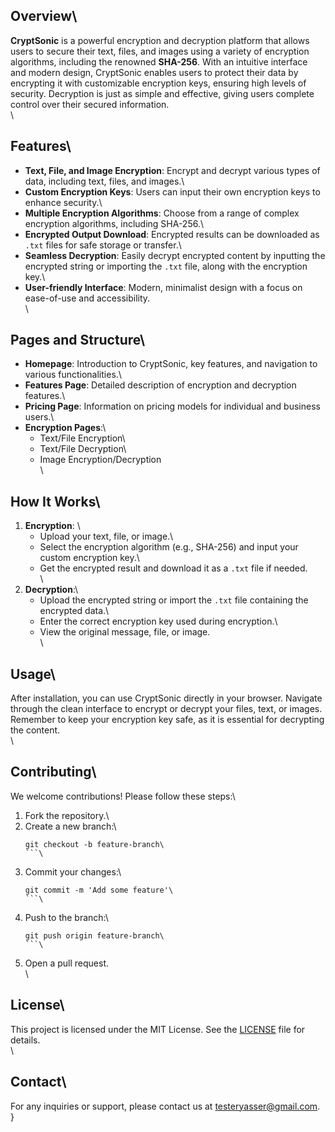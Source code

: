 ## Overview\
**CryptSonic** is a powerful encryption and decryption platform that allows users to secure their text, files, and images using a variety of encryption algorithms, including the renowned **SHA-256**. With an intuitive interface and modern design, CryptSonic enables users to protect their data by encrypting it with customizable encryption keys, ensuring high levels of security. Decryption is just as simple and effective, giving users complete control over their secured information.\
\
## Features\
- **Text, File, and Image Encryption**: Encrypt and decrypt various types of data, including text, files, and images.\
- **Custom Encryption Keys**: Users can input their own encryption keys to enhance security.\
- **Multiple Encryption Algorithms**: Choose from a range of complex encryption algorithms, including SHA-256.\
- **Encrypted Output Download**: Encrypted results can be downloaded as `.txt` files for safe storage or transfer.\
- **Seamless Decryption**: Easily decrypt encrypted content by inputting the encrypted string or importing the `.txt` file, along with the encryption key.\
- **User-friendly Interface**: Modern, minimalist design with a focus on ease-of-use and accessibility.\
\
## Pages and Structure\
- **Homepage**: Introduction to CryptSonic, key features, and navigation to various functionalities.\
- **Features Page**: Detailed description of encryption and decryption features.\
- **Pricing Page**: Information on pricing models for individual and business users.\
- **Encryption Pages**:\
  - Text/File Encryption\
  - Text/File Decryption\
  - Image Encryption/Decryption\
\
## How It Works\
1. **Encryption**: \
    - Upload your text, file, or image.\
    - Select the encryption algorithm (e.g., SHA-256) and input your custom encryption key.\
    - Get the encrypted result and download it as a `.txt` file if needed.\
  \
2. **Decryption**:\
    - Upload the encrypted string or import the `.txt` file containing the encrypted data.\
    - Enter the correct encryption key used during encryption.\
    - View the original message, file, or image.\
\
## Usage\
After installation, you can use CryptSonic directly in your browser. Navigate through the clean interface to encrypt or decrypt your files, text, or images. Remember to keep your encryption key safe, as it is essential for decrypting the content.\
\
## Contributing\
We welcome contributions! Please follow these steps:\
1. Fork the repository.\
2. Create a new branch:\
    ```bash\
    git checkout -b feature-branch\
    ```\
3. Commit your changes:\
    ```bash\
    git commit -m 'Add some feature'\
    ```\
4. Push to the branch:\
    ```bash\
    git push origin feature-branch\
    ```\
5. Open a pull request.\
\
## License\
This project is licensed under the MIT License. See the [LICENSE](LICENSE) file for details.\
\
## Contact\
For any inquiries or support, please contact us at [testeryasser@gmail.com](mailto:support@cryptsonic.com).\
}
